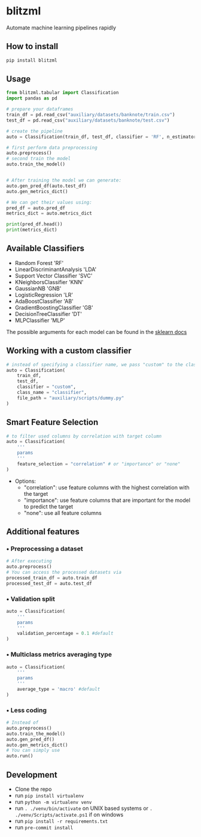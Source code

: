 
# blitzml

Automate machine learning pipelines rapidly


## How to install


```bash
pip install blitzml
```


## Usage

```python
from blitzml.tabular import Classification
import pandas as pd

# prepare your dataframes
train_df = pd.read_csv("auxiliary/datasets/banknote/train.csv")
test_df = pd.read_csv("auxiliary/datasets/banknote/test.csv")

# create the pipeline
auto = Classification(train_df, test_df, classifier = 'RF', n_estimators = 50)

# first perform data preprocessing
auto.preprocess()
# second train the model
auto.train_the_model()


# After training the model we can generate:
auto.gen_pred_df(auto.test_df)
auto.gen_metrics_dict()

# We can get their values using:
pred_df = auto.pred_df
metrics_dict = auto.metrics_dict

print(pred_df.head())
print(metrics_dict)
```


## Available Classifiers

- Random Forest 'RF'
- LinearDiscriminantAnalysis 'LDA'
- Support Vector Classifier 'SVC'
- KNeighborsClassifier 'KNN'
- GaussianNB 'GNB'
- LogisticRegression 'LR'
- AdaBoostClassifier 'AB'
- GradientBoostingClassifier 'GB'
- DecisionTreeClassifier 'DT'
- MLPClassifier 'MLP'

The possible arguments for each model can be found in the [sklearn docs](https://scikit-learn.org/stable/user_guide.html)

## Working with a custom classifier

```python
# instead of specifying a classifier name, we pass "custom" to the classifier argument.
auto = Classification(
    train_df,
    test_df,
    classifier = "custom", 
    class_name = "classifier",
    file_path = "auxiliary/scripts/dummy.py"
)
```
## Smart Feature Selection

```python
# to filter used columns by correlation with target column
auto = Classification(
    '''
    params
    '''
    feature_selection = "correlation" # or "importance" or "none"
)
```
- Options:
    - "correlation": use feature columns with the highest correlation with the target
    - "importance": use feature columns that are important for the model to predict the target
    - "none": use all feature columns
## Additional features
### • Preprocessing a dataset
```python
# After executing
auto.preprocess()
# You can access the processed datasets via
processed_train_df = auto.train_df
processed_test_df = auto.test_df
```
### • Validation split
```python
auto = Classification(
    '''
    params
    '''
    validation_percentage = 0.1 #default
)
```
### • Multiclass metrics averaging type
```python
auto = Classification(
    '''
    params
    '''
    average_type = 'macro' #default
)
```
### • Less coding
```python
# Instead of
auto.preprocess()
auto.train_the_model()
auto.gen_pred_df()
auto.gen_metrics_dict()
# You can simply use
auto.run()
```

## Development

- Clone the repo
- run `pip install virtualenv`
- run `python -m virtualenv venv`
- run `. ./venv/bin/activate` on UNIX based systems or `. ./venv/Scripts/activate.ps1` if on windows
- run `pip install -r requirements.txt`
- run `pre-commit install`
